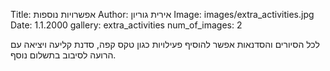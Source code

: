 Title: אפשרויות נוספות
Author: אירית גוריון
Image: images/extra_activities.jpg
Date: 1.1.2000
gallery: extra_activities
num_of_images: 2

לכל הסיורים והסדנאות אפשר להוסיף פעילויות כגון טקס קפה, סדנת קליעה ויציאה עם הרועה לסיבוב בתשלום נוסף.
